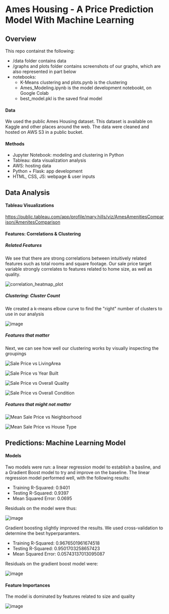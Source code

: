 # Ames Housing - A Price Prediction Model With Machine Learning

## Overview

This repo containst the following:
* /data folder contains data
* /graphs and plots folder contains screenshots of our graphs, which are also represented in part below
* notebooks:
  * K-Means clustering and plots.pynb is the clustering
  * Ames_Modeling.ipynb is the model development notebookt, on Google Colab
  * best_model.pkl is the saved final model

#### Data
We used the public Ames Housing dataset. This dataset is available on Kaggle and other places around the web.
The data were cleaned and hosted on AWS S3 in a public bucket.

#### Methods

* Jupyter Notebook: modeling and clustering in Python
* Tableau: data visualization analysis
* AWS: hosting data
* Python + Flask: app development
* HTML, CSS, JS: webpage & user inputs

## Data Analysis

#### Tableau Visualizations

https://public.tableau.com/app/profile/mary.hills/viz/AmesAmenitiesComparison/AmenitesComparison

#### Features: Correlations & Clustering

##### Related Features

We see that there are strong correlations between intuitively related features such as total rooms and square footage.
Our sale price target variable strongly correlates to features related to home size, as well as quality.

![correlation_heatmap_plot](https://github.com/gmitt98/Ames-Housing-ML/assets/11577627/74d74d67-7b1b-4757-a3b0-b0ae434b3cb1)

##### Clustering: Cluster Count

We created a k-means elbow curve to find the "right" number of clusters to use in our analysis

![image](https://github.com/gmitt98/Ames-Housing-ML/assets/11577627/d8fa5e81-b507-4c6e-97a2-45f3dfb8368a)

##### Features that matter

Next, we can see how well our clustering works by visually inspecting the groupings

![Sale Price vs LivingArea](https://github.com/gmitt98/Ames-Housing-ML/assets/11577627/fda879a4-f660-411f-b395-a40fb184e5f7)

![Sale Price vs Year Built](https://github.com/gmitt98/Ames-Housing-ML/assets/11577627/f14f47ae-bdbd-4b65-92b0-bb3f9c4db6c3)

![Sale Price vs Overall Quality](https://github.com/gmitt98/Ames-Housing-ML/assets/11577627/6e3050c3-fec4-4a43-b9f6-bde9301f6824)

![Sale Price vs Overall Condition](https://github.com/gmitt98/Ames-Housing-ML/assets/11577627/5a4ffc5c-20ad-4dc6-847c-211655788533)

##### Features that might not matter

![Mean Sale Price vs Neighborhood](https://github.com/gmitt98/Ames-Housing-ML/assets/11577627/9a58bb26-c49d-4527-88b0-9960e7596337)

![Mean Sale Price vs House Type](https://github.com/gmitt98/Ames-Housing-ML/assets/11577627/0a5d181d-f425-4760-a244-ef2ff6d209a6)

## Predictions: Machine Learning Model

#### Models

Two models were run: a linear regression model to establish a basline, and a Gradient Boost model to try and improve on the baseline.
The linear regression model performed well, with the following results:

* Training R-Squared: 0.9401
* Testing R-Squared: 0.9397
* Mean Squared Error: 0.0695

Residuals on the model were thus:


![image](https://github.com/gmitt98/Ames-Housing-ML/assets/11577627/3d3991b7-f9a5-4ba6-a77d-6c0e096e8d79)


Gradient boosting slightly improved the results. We used cross-validation to determine the best hyperparamters.

* Training R-Squared: 0.9676501961674518
* Testing R-Squared: 0.9501703258657423
* Mean Squared Error: 0.05743137013095087

Residuals on the gradient boost model were:

![image](https://github.com/gmitt98/Ames-Housing-ML/assets/11577627/8a3f9b03-0f9f-44ee-a5a5-6c8cc441e5ac)

#### Feature Importances

The model is dominated by features related to size and quality

![image](https://github.com/gmitt98/Ames-Housing-ML/assets/11577627/87e83e14-2b1e-46a8-ba84-cb8b3da45fd2)

